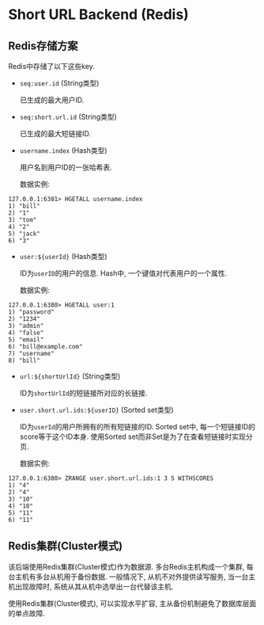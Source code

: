 # Short URL Backend (Redis)

## Redis存储方案

Redis中存储了以下这些key.

* `seq:user.id` (String类型)

    已生成的最大用户ID.
    
* `seq:short.url.id` (String类型)

    已生成的最大短链接ID.
    
* `username.index` (Hash类型)

    用户名到用户ID的一张哈希表.
   
    数据实例:
```
127.0.0.1:6381> HGETALL username.index
1) "bill"
2) "1"
3) "tom"
4) "2"
5) "jack"
6) "3"
```

* `user:${userId}` (Hash类型)

    ID为`userID`的用户的信息. Hash中, 一个键值对代表用户的一个属性.

    数据实例:
```
127.0.0.1:6380> HGETALL user:1
1) "password"
2) "1234"
3) "admin"
4) "false"
5) "email"
6) "bill@example.com"
7) "username"
8) "bill"
```
    
* `url:${shortUrlId}` (String类型)

    ID为`shortUrlId`的短链接所对应的长链接.

* `user.short.url.ids:${userID}` (Sorted set类型)
    
    ID为`userId`的用户所拥有的所有短链接的ID. Sorted set中, 每一个短链接ID的score等于这个ID本身.
    使用Sorted set而非Set是为了在查看短链接时实现分页.

    数据实例:
```
127.0.0.1:6380> ZRANGE user.short.url.ids:1 3 5 WITHSCORES
1) "4"
2) "4"
3) "10"
4) "10"
5) "11"
6) "11"
```
    
## Redis集群(Cluster模式)

该后端使用Redis集群(Cluster模式)作为数据源. 多台Redis主机构成一个集群, 每台主机有多台从机用于备份数据.
一般情况下, 从机不对外提供读写服务, 当一台主机出现故障时, 系统从其从机中选举出一台代替该主机.

使用Redis集群(Cluster模式), 可以实现水平扩容, 主从备份机制避免了数据库层面的单点故障.
